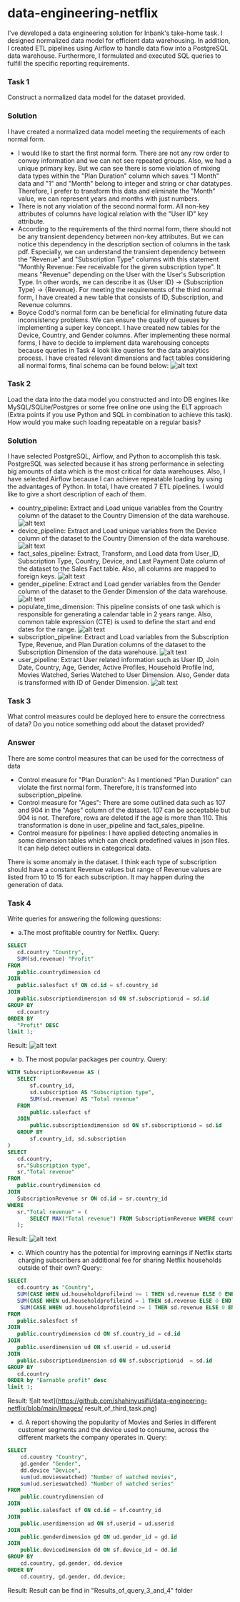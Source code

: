 # data-engineering-netflix
 I've developed a data engineering solution for Inbank's take-home task. I designed normalized data model for efficient data warehousing. In addition, I created ETL pipelines using Airflow to handle data flow into a PostgreSQL data warehouse. Furthermore, I formulated and executed SQL queries to fulfill the specific reporting requirements.
### Task 1
Construct a normalized data model for the dataset provided.
### Solution
I have created a normalized data model meeting the requirements of each normal form. 
- I would like to start the first normal form. There are not any row order to convey information and we can not see repeated groups. Also, we had a unique primary key. But we can see there is some violation of mixing data types within the "Plan Duration" column which saves "1 Month" data and "1" and "Month" belong to integer and string or char datatypes. Therefore, I prefer to transform this data and eliminate the "Month" value, we can represent years and months with just numbers. 
- There is not any violation of the second normal form. All non-key attributes of columns have logical relation with the "User ID" key attribute.
- According to the requirements of the third normal form, there should not be any transient dependency between non-key attributes. But we can notice this dependency in the description section of columns in the task pdf. Especially, we can understand the transient dependency between the "Revenue" and "Subscription Type" columns with this statement "Monthly Revenue: Fee receivable for the given subscription type". It means "Revenue" depending on the User with the User's Subscription Type. In other words, we can describe it as {User ID} → {Subscription Type} → {Revenue}. For meeting the requirements of the third normal form, I have created a new table that consists of ID, Subscription, and Revenue columns. 
- Boyce Codd's normal form can be beneficial for eliminating future data inconsistency problems. We can ensure the quality of queues by implementing a super key concept. I have created new tables for the Device, Country, and Gender columns. 
After implementing these normal forms, I have to decide to implement data warehousing concepts because queries in Task 4 look like queries for the data analytics process. I have created relevant dimensions and fact tables considering all normal forms, final schema can be found below:
![alt text](https://github.com/shahinyusifli/data-engineering-netflix/blob/main/Images/schema_netflix_dw.png)


### Task 2
Load the data into the data model you constructed and into DB engines like MySQL/SQLite/Postgres or some free online one using the ELT approach (Extra points if you use Python and SQL in combination to achieve this task). How would you make such loading repeatable on a regular basis?

### Solution
I have selected PostgreSQL, Airflow, and Python to accomplish this task. PostgreSQL was selected because it has strong performance in selecting big amounts of data which is the most critical for data warehouses. Also, I have selected Airflow because I can achieve repeatable loading by using the advantages of Python. In total, I have created 7 ETL pipelines. I would like to give a short description of each of them.
- country_pipeline: Extract and Load unique variables from the Country column of the dataset to the Country Dimension of the data warehouse.
![alt text](https://github.com/shahinyusifli/data-engineering-netflix/blob/main/Images/country_pipeline.png)
- device_pipeline: Extract and Load unique variables from the Device column of the dataset to the Country Dimension of the data warehouse.
![alt text](https://github.com/shahinyusifli/data-engineering-netflix/blob/main/Images/device_pipeline.png)
- fact_sales_pipeline: Extract, Transform, and Load data from User_ID, Subscription Type, Country, Device, and Last Payment Date column of the dataset to the Sales Fact table. Also, all columns are mapped to foreign keys.
![alt text](https://github.com/shahinyusifli/data-engineering-netflix/blob/main/Images/sales_fact_table_pipeline.png)
- gender_pipeline: Extract and Load gender variables from the Gender column of the dataset to the Gender Dimension of the data warehouse.
![alt text](https://github.com/shahinyusifli/data-engineering-netflix/blob/main/Images/genders_pipeline.png)
- populate_time_dimension: This pipeline consists of one task which is responsible for generating a calendar table in 2 years range. Also, common table expression (CTE) is used to define the start and end dates for the range.
![alt text](https://github.com/shahinyusifli/data-engineering-netflix/blob/main/Images/calendar_pipeline.png)
- subscription_pipeline: Extract and Load variables from the Subscription Type, Revenue, and Plan Duration columns of the dataset to the Subscription Dimension of the data warehouse.
![alt text](https://github.com/shahinyusifli/data-engineering-netflix/blob/main/Images/subscription_pipeline.png)
- user_pipeline: Extract User related information such as User ID, Join Date, Country, Age, Gender, Active Profiles, Household Profile Ind, Movies Watched, Series Watched to User Dimension. Also, Gender data is transformed with ID of Gender Dimension.
![alt text](https://github.com/shahinyusifli/data-engineering-netflix/blob/main/Images/users_pipeline.png)

### Task 3
What control measures could be deployed here to ensure the correctness of data? Do you notice something odd about the dataset provided?
### Answer 
There are some control measures that can be used for the correctness of data
- Control measure for "Plan Duration": As I mentioned "Plan Duration" can violate the first normal form. Therefore, it is transformed into subscription_pipeline.
- Control measure for "Ages": There are some outlined data such as 107 and 904 in the "Ages" column of the dataset. 107 can be acceptable but 904 is not. Therefore, rows are deleted if the age is more than 110. This transformation is done in user_pipeline and fact_sales_pipeline.
- Control measure for pipelines: I have applied detecting anomalies in some dimension tables which can check predefined values in json files. It can help detect outliers in categorical data.

There is some anomaly in the dataset. I think each type of subscription should have a constant Revenue values but range of Revenue values are listed from 10 to 15 for each subscription. It may happen during the generation of data.

### Task 4
Write queries for answering the following questions:
- a.The most profitable country for Netflix.
 Query:
 ```sql
SELECT
    cd.country "Country",
    SUM(sd.revenue) "Profit"
FROM
    public.countrydimension cd
JOIN
    public.salesfact sf ON cd.id = sf.country_id
JOIN
    public.subscriptiondimension sd ON sf.subscriptionid = sd.id
GROUP BY
    cd.country
ORDER BY
    "Profit" DESC
limit 1;
```
Result:
![alt text](https://github.com/shahinyusifli/data-engineering-netflix/blob/main/Images/result_of_first_task.png)
- b. The most popular packages per country.
 Query:
 ``` sql
 WITH SubscriptionRevenue AS (
    SELECT
        sf.country_id,
        sd.subscription AS "Subscription type",
        SUM(sd.revenue) AS "Total revenue"
    FROM
        public.salesfact sf
    JOIN
        public.subscriptiondimension sd ON sf.subscriptionid = sd.id
    GROUP BY
        sf.country_id, sd.subscription
)
SELECT
    cd.country,
    sr."Subscription type",
    sr."Total revenue"
FROM
    public.countrydimension cd
JOIN
    SubscriptionRevenue sr ON cd.id = sr.country_id
WHERE
    sr."Total revenue" = (
        SELECT MAX("Total revenue") FROM SubscriptionRevenue WHERE country_id = sr.country_id
    );
```
Result: 
![alt text](https://github.com/shahinyusifli/data-engineering-netflix/blob/main/Images/result_of_second_task.png)
- c. Which country has the potential for improving earnings if Netflix starts charging subscribers an additional fee for sharing Netflix households outside of their own?
 Query:
 ``` sql
 SELECT
    cd.country as "Country",
    SUM(CASE WHEN ud.householdprofileind >= 1 THEN sd.revenue ELSE 0 END) as "Proift of more than 1 household" ,
    SUM(CASE WHEN ud.householdprofileind = 1 THEN sd.revenue ELSE 0 END) as "Proift of 1 household",
     SUM(CASE WHEN ud.householdprofileind >= 1 THEN sd.revenue ELSE 0 END) * 2 as "Earnable profit"
FROM
    public.salesfact sf
JOIN
    public.countrydimension cd ON sf.country_id = cd.id
JOIN
    public.userdimension ud ON sf.userid = ud.userid
JOIN
    public.subscriptiondimension sd ON sf.subscriptionid  = sd.id
GROUP BY
    cd.country
ORDER by "Earnable profit" desc  
limit 1;
 ```
 Result:
 ![alt text](https://github.com/shahinyusifli/data-engineering-netflix/blob/main/Images/ result_of_third_task.png)
- d. A report showing the popularity of Movies and Series in different customer segments and the device used to consume, across the different markets the company operates in.
 Query:

``` sql
SELECT
    cd.country "Country",
    gd.gender "Gender",
    dd.device "Device",
    sum(ud.movieswatched) "Number of watched movies",
    sum(ud.serieswatched) "Number of watched series"
FROM
    public.countrydimension cd
JOIN
    public.salesfact sf ON cd.id = sf.country_id
JOIN
    public.userdimension ud ON sf.userid = ud.userid
JOIN
    public.genderdimension gd ON ud.gender_id = gd.id
JOIN
    public.devicedimension dd ON sf.device_id = dd.id
GROUP BY
    cd.country, gd.gender, dd.device
ORDER BY
    cd.country, gd.gender, dd.device; 
```
Result: Result can be find in "Results_of_query_3_and_4" folder 